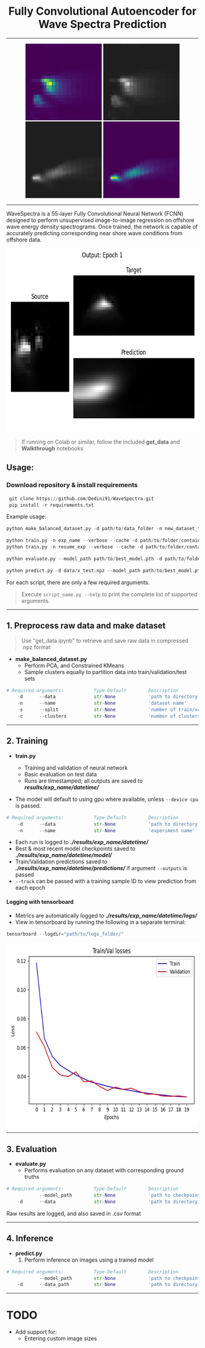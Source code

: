 <h1 align="center">Fully Convolutional Autoencoder for Wave Spectra Prediction</h1>

---

<p align="center">
   <img src="assets/Offshore_example.jpg" alt="Raw offshore spectra" style="height: 200px; width:200px;"/>
   <img src="assets/Offshore_proc.jpg" alt="Processed offshore spectra" style="height: 200px; width:200px;"/>
   <img src="assets/NearShore_proc.jpg" alt="Processed near shore spectra" style="height: 200px; width:200px;"/>
   <img src="assets/NearShore_example.jpg" alt="Raw near shore spectra" style="height: 200px; width:200px;"/>
</p>

---

WaveSpectra is a 55-layer Fully Convolutional Neural Network (FCNN) designed to perform unsupervised image-to-image regression on offshore wave energy density spectrograms. Once trained, the network is capable of accurately predicting corresponding near shore wave conditions from offshore data. 

<p align="center">
   <img src="assets/training.gif" alt="Tracked training sample" style="height: 480px; width:640px;"/>
</p>

> If running on Colab or similar, follow the included **get_data** and **Walkthrough** notebooks

## Usage:
### **Download repository & install requirements**
   ```python
    git clone https://github.com/Dedini91/WaveSpectra.git
    pip install -r requirements.txt
   ```

Example usage:
```python
python make_balanced_dataset.py -d path/to/data_folder -n new_dataset_test -c 50 --split 80 20 10
```
```python
python train.py -n exp_name --verbose --cache -d path/to/folder/containing/npz_files -b 1 -e 30 --lr 0.00001 --track 05902 --outputs --device cuda
python train.py -n resume_exp --verbose --cache -d path/to/folder/containing/npz_files --model_path path/to/model/last.pth --track 05902 --outputs --device cuda --resume
```
```python
python evaluate.py --model_path path/to/best_model.pth -d path/to/folder/containing/npz_files --verbose --device cuda
```
```python
python predict.py -d data/x_test.npz --model_path path/to/best_model.pth
```

For each script, there are only a few required arguments. 

> Execute `script_name.py --help` to print the complete list of supported arguments.

---

## 1. **Preprocess raw data and make dataset**
> Use "get_data.ipynb" to retrieve and save raw data in compressed .npz format

* **make_balanced_dataset.py**
   * Perform PCA, and Constrained KMeans
   * Sample clusters equally to partition data into train/validation/test sets
 
```python
# Required arguments:           Type-Default        Description
    -d      --data              str-None            'path to directory containing .npz files'
    -n      --name              str-None            'dataset name'
    -s      --split             str-None            'number of train/val/test samples per cluster. e.g. --split 50 20 10"'
    -c      --clusters          str-None            'number of clusters (classes)'
```

---

## 2. **Training**
* **train.py**
   * Training and validation of neural network
   * Basic evaluation on test data
   * Runs are timestamped; all outputs are saved to ***results/exp_name/datetime/***

* The model will default to using gpu where available, unless `--device cpu` is passed.

```python
# Required arguments:           Type-Default        Description
    -d      --data              str-None            'path to directory containing .npz files'
    -n      --name              str-None            'experiment name'
```
* Each run is logged to ***./results/exp_name/datetime/***
* Best & most recent model checkpoints saved to ***./results/exp_name/datetime/model/***
* Train/Validation predictions saved to ***./results/exp_name/datetime/predictions/*** if argument ```--outputs``` is passed
* ```--track``` can be passed with a training sample ID to view prediction from each epoch

#### **Logging with tensorboard**
* Metrics are automatically logged to ***./results/exp_name/datetime/logs/***
* View in tensorboard by running the following in a separate terminal:
```python
tensorboard --logdir="path/to/logs_folder/"
```

<p align="center">
   <img src="assets/losses.jpg" alt="Train_val_losses" style="height: 480px; width:640px;"/>
</p>

---

## 3. **Evaluation**
* **evaluate.py**
   * Performs evaluation on any dataset with corresponding ground truths

```python
# Required arguments:           Type-Default        Description
            --model_path        str-None            'path to checkpoint'
    -d      --data              str-None            'path to directory containing .npz files'
```
Raw results are logged, and also saved in .csv format

---

## 4. **Inference**
* **predict.py**
   1. Perform inference on images using a trained model

```python
# Required arguments:           Type-Default        Description
            --model_path        str-None            'path to checkpoint'
    -d      --data_path         str-None            'path to directory containing .npz files'
```

---

# TODO

* Add support for:
   * Entering custom image sizes

